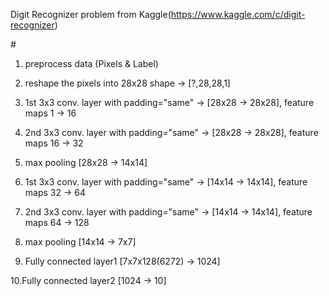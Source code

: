 Digit Recognizer problem from Kaggle(https://www.kaggle.com/c/digit-recognizer)

#<Training Process>
1. preprocess data (Pixels & Label)

2. reshape the pixels into 28x28 shape -> [?,28,28,1] 

3. 1st 3x3 conv. layer with padding="same" -> [28x28 -> 28x28], feature maps 1 -> 16
 
4. 2nd 3x3 conv. layer with padding="same" -> [28x28 -> 28x28], feature maps 16 -> 32

5. max pooling [28x28 -> 14x14]

6. 1st 3x3 conv. layer with padding="same" -> [14x14 -> 14x14], feature maps 32 -> 64

7. 2nd 3x3 conv. layer with padding="same" -> [14x14 -> 14x14], feature maps 64 -> 128

8. max pooling [14x14 -> 7x7]

9. Fully connected layer1 [7x7x128(6272) -> 1024]

10.Fully connected layer2 [1024 -> 10]

